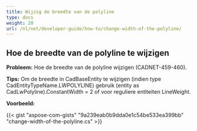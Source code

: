 ```yaml
---
title: Wijzig de breedte van de polyline
type: docs
weight: 20
url: /nl/net/developer-guide/how-to/change-width-of-the-polyline/
---
```


## **Hoe de breedte van de polyline te wijzigen**

**Probleem:** Hoe de breedte van de polyline wijzigen (CADNET-459-460).

**Tips:** Om de breedte in CadBaseEntity te wijzigen (indien type CadEntityTypeName.LWPOLYLINE) gebruik (entity as CadLwPolyline).ConstantWidth = 2 of voor reguliere entiteiten LineWeight.

**Voorbeeld:**

{{< gist "aspose-com-gists" "9a239eab0b9dda0e1c54be533ea399bb" "change-width-of-the-polyline.cs" >}}
